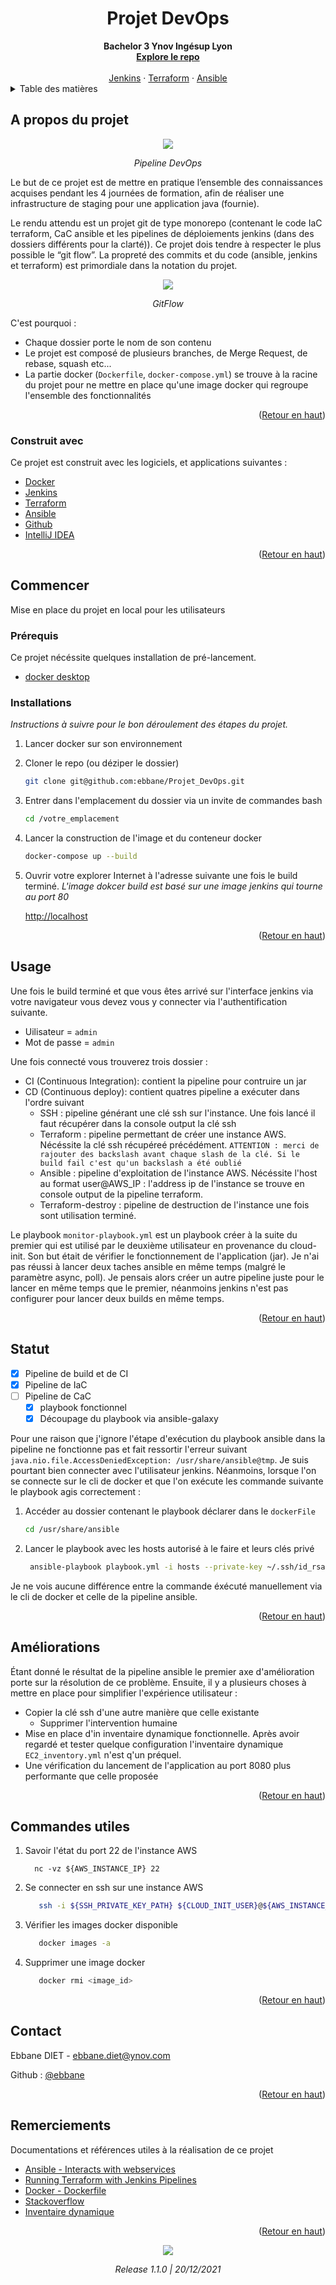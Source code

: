<h1 align="center">Projet DevOps</h1>

  <div align="center">
    <strong>Bachelor 3 Ynov Ingésup Lyon</strong>
    <br />
    <a href="https://github.com/ebbane/Projet_DevOps"><strong>Explore le repo</strong></a>
    <br />
    <br />
    <a href="https://github.com/ebbane/Projet_DevOps/tree/develop/jenkins">Jenkins</a>
    ·
    <a href="https://github.com/ebbane/Projet_DevOps/tree/develop/terraform">Terraform</a>
    ·
    <a href="https://github.com/ebbane/Projet_DevOps/tree/develop/ansible">Ansible</a>
  </div>



<!-- TABLE OF CONTENTS -->
<details>
  <summary>Table des matières</summary>
  <ol>
    <li>
      <a href="#a-propos-du-projet">A propos du projet</a>
      <ul>
        <li><a href="#construit-avec">Construit avec</a></li>
      </ul>
    </li>
    <li>
      <a href="#commencer">Commencer</a>
      <ul>
        <li><a href="#prérequis">Prérequis</a></li>
        <li><a href="#installations">Installations</a></li>
      </ul>
    </li>
    <li><a href="#usage">Usage</a></li>
    <li><a href="#status">Statut</a></li>
    <li><a href="#ameliorations">Améliorations</a></li>
    <li><a href="#commande-utiles">Commandes utiles</a></li>
    <li><a href="#contact">Contact</a></li>
    <li><a href="#remerciements">Remerciements</a></li>
  </ol>
</details>




## A propos du projet
<div align="center">
        <img src="https://www.cyberfella.co.uk/wp-content/uploads/2020/03/devops-fig8-1024x527.png"/>
</div>
<p align="center"><i>Pipeline DevOps</i></p>


Le but de ce projet est de mettre en pratique l’ensemble des connaissances acquises
pendant les 4 journées de formation, afin de réaliser une infrastructure de staging pour une
application java (fournie).

Le rendu attendu est un projet git de type monorepo (contenant le code IaC
terraform, CaC ansible et les pipelines de déploiements jenkins (dans des dossiers différents
pour la clarté)). Ce projet dois tendre à respecter le plus possible le “git flow”.
La propreté des commits et du code (ansible, jenkins et terraform) est primordiale dans la
notation du projet.


<div align="center">
        <img src="https://blog.engineering.publicissapient.fr/wp-content/uploads/2018/03/Gitflow.png"/>
</div>
<p align="center"><i>GitFlow</i></p>

C'est pourquoi :

* Chaque dossier porte le nom de son contenu
* Le projet est composé de plusieurs branches, de Merge Request, de rebase, squash etc...
* La partie docker (`Dockerfile`, `docker-compose.yml`) se trouve à la racine du projet pour ne mettre en place qu'une image docker qui regroupe l'ensemble des fonctionnalités

<p align="right">(<a href="#top">Retour en haut</a>)</p>



### Construit avec

Ce projet est construit avec les logiciels, et applications suivantes :

* [Docker](https://www.docker.com/)
* [Jenkins](https://www.jenkins.io/)
* [Terraform](https://www.terraform.io/)
* [Ansible](https://docs.ansible.com/)
* [Github](https://github.com/)
* [IntelliJ IDEA](https://www.jetbrains.com/fr-fr/idea/)


<p align="right">(<a href="#top">Retour en haut</a>)</p>




## Commencer

Mise en place du projet en local pour les utilisateurs

### Prérequis

Ce projet nécéssite quelques installation de pré-lancement.

* [docker desktop](https://docs.docker.com/desktop/)


### Installations

_Instructions à suivre pour le bon déroulement  des étapes du projet._

1. Lancer docker sur son environnement
2. Cloner le repo (ou déziper le dossier)
   ```sh
   git clone git@github.com:ebbane/Projet_DevOps.git
   ```
3. Entrer dans l'emplacement du dossier via un invite de commandes bash
   ```sh
   cd /votre_emplacement
   ```
4. Lancer la construction de l'image et du conteneur docker
   ```sh
   docker-compose up --build
   ```
5. Ouvrir votre explorer Internet à l'adresse suivante une fois le build terminé.
   _L'image dokcer build est basé sur une image jenkins qui tourne au port 80_

   [http://localhost](http://localhost/login?from=%2F)


<p align="right">(<a href="#top">Retour en haut</a>)</p>




## Usage

Une fois le build terminé et que vous êtes arrivé sur l'interface jenkins via votre navigateur vous devez vous y connecter via l'authentification suivante.
* Uilisateur = `admin`
* Mot de passe = `admin`

Une fois connecté vous trouverez trois dossier :
* CI (Continuous Integration): contient la pipeline pour contruire un jar
* CD (Continuous deploy): contient quatres pipeline a exécuter dans l'ordre suivant
    * SSH : pipeline générant une clé ssh sur l'instance. Une fois lancé il faut récupérer dans la console output la clé ssh
    * Terraform : pipeline permettant de créer une instance AWS. Nécéssite la clé ssh récupéreé précédément. `ATTENTION : merci de rajouter des backslash avant chaque slash de la clé. Si le build fail c'est qu'un backslash a été oublié`
    * Ansible : pipeline d'exploitation de l'instance AWS. Nécéssite l'host au format user@AWS_IP : l'address ip de l'instance se trouve en console output de la pipeline terraform.
    * Terraform-destroy : pipeline de destruction de l'instance une fois sont utilisation terminé.

Le playbook `monitor-playbook.yml` est un playbook créer à la suite du premier qui est utilisé par le deuxième utilisateur en provenance du cloud-init.
Son but était de vérifier le fonctionnement de l'application (jar). Je n'ai pas réussi à lancer deux taches ansible en même temps (malgré le paramètre async, poll).
Je pensais alors créer un autre pipeline juste pour le lancer en même temps que le premier, néanmoins jenkins n'est pas configurer pour lancer deux builds en même temps.

<p align="right">(<a href="#top">Retour en haut</a>)</p>



## Statut

- [x] Pipeline de build et de CI
- [x] Pipeline de IaC
- [ ] Pipeline de CaC
    - [x] playbook fonctionnel
    - [x] Découpage du playbook via ansible-galaxy

Pour une raison que j'ignore l'étape d'exécution du playbook ansible dans la pipeline ne fonctionne pas et fait ressortir l'erreur suivant `java.nio.file.AccessDeniedException: /usr/share/ansible@tmp`.
Je suis pourtant bien connecter avec l'utilisateur jenkins.
Néanmoins, lorsque l'on se connecte sur le cli de docker et que l'on exécute les commande suivante le playbook agis correctement :

1. Accéder au dossier contenant le playbook déclarer dans le `dockerFile`
   ```sh
   cd /usr/share/ansible
   ```
2. Lancer le playbook avec les hosts autorisé à le faire et leurs clés privé
   ```sh
    ansible-playbook playbook.yml -i hosts --private-key ~/.ssh/id_rsa
    ```
Je ne vois aucune différence entre la commande éxécuté manuellement via le cli de docker et celle de la pipeline ansible.

<p align="right">(<a href="#top">Retour en haut</a>)</p>




## Améliorations

Étant donné le résultat de la pipeline ansible le premier axe d'amélioration porte sur la résolution de ce problème.
Ensuite, il y a plusieurs choses à mettre en place pour simplifier l'expérience utilisateur :
* Copier la clé ssh d'une autre manière que celle existante
    * Supprimer l'intervention humaine
* Mise en place d'in inventaire dynamique fonctionnelle. Après avoir regardé et tester quelque configuration l'inventaire dynamique `EC2_inventory.yml` n'est q'un préquel.
* Une vérification du lancement de l'application au port 8080 plus performante que celle proposée


<p align="right">(<a href="#top">Retour en haut</a>)</p>



## Commandes utiles


1. Savoir l'état du port 22 de l'instance AWS
   ```ubuntu
     nc -vz ${AWS_INSTANCE_IP} 22

2. Se connecter en ssh sur une instance AWS
   ```sh
      ssh -i ${SSH_PRIVATE_KEY_PATH} ${CLOUD_INIT_USER}@${AWS_INSTANCE_IP}
    ```
3. Vérifier les images docker disponible
   ```sh
      docker images -a
    ```
4. Supprimer une image docker
   ```sh
      docker rmi <image_id>
    ```


<p align="right">(<a href="#top">Retour en haut</a>)</p>



## Contact

Ebbane DIET - ebbane.diet@ynov.com

Github : [@ebbane](https://github.com/ebbane)

<p align="right">(<a href="#top">Retour en haut</a>)</p>



## Remerciements

Documentations et références utiles à la réalisation de ce projet
* [Ansible - Interacts with webservices](https://docs.ansible.com/ansible/latest/collections/ansible/builtin/uri_module.html)
* [Running Terraform with Jenkins Pipelines](https://medium.com/@pb8226/running-terraform-with-jenkins-pipelines-f29a8cb861d4)
* [Docker - Dockerfile](https://docs.docker.com/develop/develop-images/dockerfile_best-practices/)
* [Stackoverflow](https://stackoverflow.com/)
* [Inventaire dynamique](https://docs.ansible.com/ansible/latest/collections/amazon/aws/aws_ec2_inventory.html)

<p align="right">(<a href="#top">Retour en haut</a>)</p>

<div align="center">
        <img src="https://i.morioh.com/210621/2fef50c8.webp"/>
</div>
<p align="center"><i>Release 1.1.0 | 20/12/2021</i></p>
